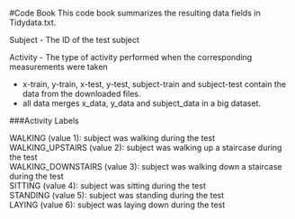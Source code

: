 #Code Book
This code book summarizes the resulting data fields in Tidydata.txt.

Subject - The ID of the test subject  

Activity - The type of activity performed when the corresponding measurements were taken

 - x-train, y-train, x-test, y-test, subject-train and subject-test contain the data from the downloaded files.  
 - all data merges x_data, y_data and subject_data in a big dataset.

###Activity Labels

WALKING (value 1): subject was walking during the test  
WALKING_UPSTAIRS (value 2): subject was walking up a staircase during the test  
WALKING_DOWNSTAIRS (value 3): subject was walking down a staircase during the test  
SITTING (value 4): subject was sitting during the test  
STANDING (value 5): subject was standing during the test   
LAYING (value 6): subject was laying down during the test  